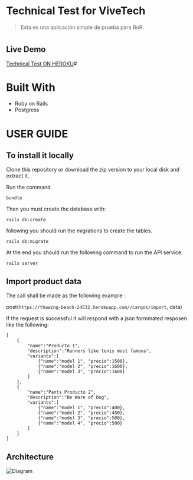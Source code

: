 # Technical Test for ViveTech
> Esta es una aplicación simple de prueba para RoR.

#
## Live Demo

[Technical Test ON HEROKU](https://thawing-beach-24532.herokuapp.com/)#


# Built With

- Ruby on Rails
- Postgress


# USER GUIDE

## To install it locally

Clone  this repository or download the zip version to your local disk and extract it.

Run the command

``` bundle ```

Then you must create the database with:

``` rails db:create ```

following you should run the migrations to create the tables.

``` rails db:migrate ```

At the end you should run the following command to run the API service.

``` rails server ```


## Import product data


The call shall be made as the following example :  

post(`https://thawing-beach-24532.herokuapp.com//cargos/import`, data)

If the request is successful it will respond with a json formmated resposen like the following:

```
[
    {
        "name":"Producto 1",
        "description":"Runners like tenis most famous",
        "variants":[
            {"name":"model 1", "precio":1500},
            {"name":"model 2", "precio":1600},
            {"name":"model 3", "precio":1600}
        ]
    },
    {
        "name":"Pants Producto 2",
        "description":"Be Ware of Dog",
        "variants":[
            {"name":"model 1", "precio":400},
            {"name":"model 2", "precio":450},
            {"name":"model 3", "precio":500},
            {"name":"model 4", "precio":500}
        ]
    }
]
```

## Architecture
![Diagram](./architecture.png)